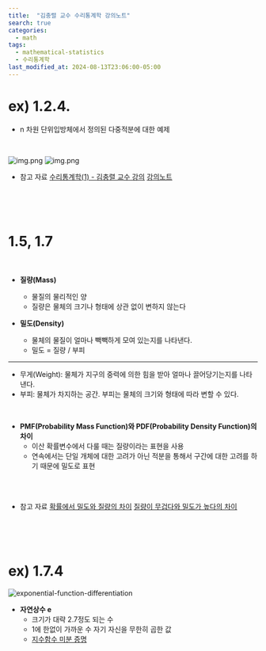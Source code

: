```yaml
---
title:  "김충렬 교수 수리통계학 강의노트"
search: true
categories:
  - math
tags:
  - mathematical-statistics
  - 수리통계학
last_modified_at: 2024-08-13T23:06:00-05:00
---
```


# ex) 1.2.4.
- n 차원 단위입방체에서 정의된 다중적분에 대한 예제
<br/>

![img.png](https://ju0jung.github.io/voice-processing/assets/images/ex-1.2.4.png)
![img.png](https://ju0jung.github.io/voice-processing/assets/images/ex-1.2.4-chat-gpt-answer.png)
<br/>

- 참고 자료
[수리통계학(1) - 김충렬 교수 강의](http://www.kocw.net/home/cview.do?cid=7c789810ade43386)
[강의노트](https://crkim.pusan.ac.kr/crkim/24914/subview.do?enc=Zm5jdDF8QEB8JTJGYmJzJTJGY3JraW0lMkY0OTc4JTJGODE4NjA4JTJGYXJ0Y2xWaWV3LmRvJTNGYmJzT3BlbldyZFNlcSUzRCUyNmlzVmlld01pbmUlM0RmYWxzZSUyNnNyY2hDb2x1bW4lM0QlMjZwYWdlJTNEMSUyNnNyY2hXcmQlM0QlMjZyZ3NCZ25kZVN0ciUzRCUyNmJic0NsU2VxJTNEJTI2cGFzc3dvcmQlM0QlMjZyZ3NFbmRkZVN0ciUzRCUyNg%3D%3D)

<br/>
<br/>
<br/>

# 1.5, 1.7

<br/>

- **질량(Mass)**
  - 물질의 물리적인 양
  - 질량은 물체의 크기나 형태에 상관 없이 변하지 않는다

- **밀도(Density)**
  - 물체의 물질이 얼마나 빽빽하게 모여 있는지를 나타낸다.
  - 밀도 = 질량 / 부피

---
* 무게(Weight): 물체가 지구의 중력에 의한 힘을 받아 얼마나 끌어당기는지를 나타낸다.
* 부피: 물체가 차지하는 공간. 부피는 물체의 크기와 형태에 따라 변할 수 있다.

<br/>

- **PMF(Probability Mass Function)와 PDF(Probability Density Function)의 차이**
  - 이산 확률변수에서 다룰 때는 질량이라는 표현을 사용
  - 연속에서는 단일 개체에 대한 고려가 아닌 적분을 통해서 구간에 대한 고려를 하기 때문에 밀도로 표현

<br/>
<br/>

- 참고 자료
[확률에서 밀도와 질량의 차이](https://domybestinlife.tistory.com/186)
[질량이 무겁다와 밀도가 높다의 차이](https://www.a-ha.io/questions/450b85b798fc48aab848ffa2ca102216)

<br/>
<br/>
<br/>

# ex) 1.7.4
![exponential-function-differentiation](https://ju0jung.github.io/voice-processing/assets/images/ex-1.7.4-exponential-function-differentiation.png)
<br/>

- **자연상수 e**
  - 크기가 대략 2.7정도 되는 수
  - 1에 한없이 가까운 수 자기 자신을 무한히 곱한 값
  - [지수함수 미분 증명](https://m.blog.naver.com/galaxyenergy/222511035255)